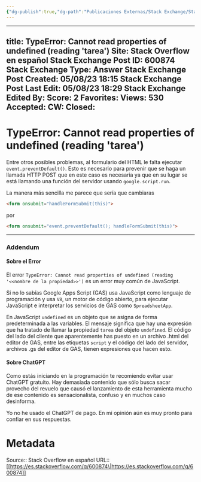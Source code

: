 ```yaml
---
{"dg-publish":true,"dg-path":"Publicaciones Externas/Stack Exchange/Stack Overflow en español/es.stackoverflow.com-600874.md","permalink":"/publicaciones-externas/stack-exchange/stack-overflow-en-espanol/es-stackoverflow-com-600874/","hide":true,"noteIcon":"\"0\"","created":"2024-04-03T12:49:10.507-06:00","updated":"2024-04-05T16:43:58.057-06:00"}
---
```


---
title: TypeError: Cannot read properties of undefined (reading 'tarea')
Site: Stack Overflow en español
Stack Exchange Post ID: 600874
Stack Exchange Type: Answer
Stack Exchange Post Created: 05/08/23 18:15
Stack Exchange Post Last Edit: 05/08/23 18:29
Stack Exchange Edited By: 
Score: 2
Favorites: 
Views: 530
Accepted: 
CW: 
Closed: 
---
# TypeError: Cannot read properties of undefined (reading 'tarea')

Entre otros posibles problemas, al formulario del HTML le falta ejecutar `event.preventDefault()`. Esto es necesario para prevenir que se haga un llamada HTTP POST que en este caso es necesaria ya que en su lugar se está llamando una función del servidor usando `google.script.run`.

La manera más sencilla me parece que sería que cambiaras

```html
<form onsubmit="handleFormSubmit(this)">
```

por

```html
<form onsubmit="event.preventDefault(); handleFormSubmit(this)">
```


---
### Addendum

#### Sobre el Error

El error `TypeError: Cannot read properties of undefined (reading '<<nombre de la propiedad>>')` es un error muy común de JavaScript.

Si no lo sabías Google Apps Script (GAS) usa JavaScript como lenguaje de programación y usa `V8`, un motor de código abierto, para ejecutar JavaScript e interpretar los servicios de GAS como `SpreadsheetApp`.

En JavaScript `undefined` es un objeto que se asigna de forma predeterminada a las variables. El mensaje significa que hay una expresión que ha tratado de llamar la propiedad `tarea` del objeto `undefined`. El código del lado del cliente que aparentemente has puesto en un archivo .html del editor de GAS, entre las etiquetas `script` y el código del lado del servidor, archivos .gs del editor de GAS, tienen expresiones que hacen esto.

#### Sobre ChatGPT

Como estás iniciando en la programación te recomiendo evitar usar ChatGPT gratuito. Hay demasiada contenido que sólo busca sacar provecho del revuelo que causó el lanzamiento de esta herramienta mucho de ese contenido es sensacionalista, confuso y en muchos caso desinforma.

Yo no he usado el ChatGPT de pago. En mi opinión aún es muy pronto para confiar en sus respuestas.



# Metadata
Source:: Stack Overflow en español
URL:: [[https://es.stackoverflow.com/q/600874\|https://es.stackoverflow.com/q/600874]]

